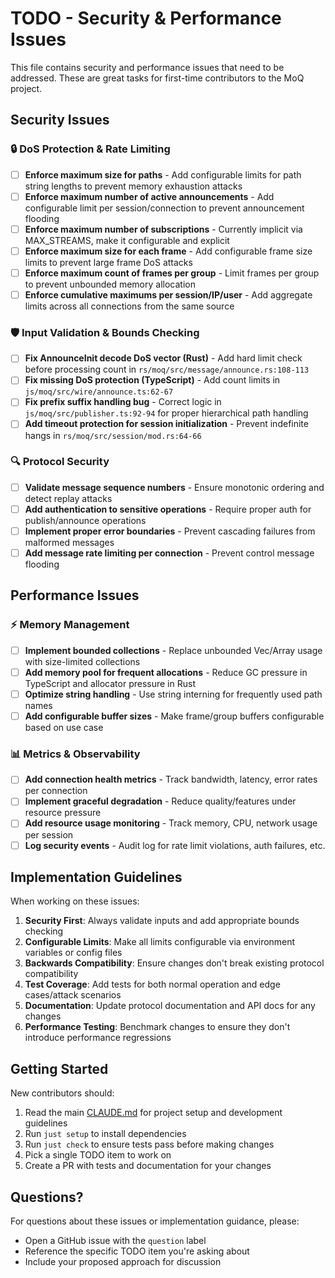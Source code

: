 # TODO - Security & Performance Issues

This file contains security and performance issues that need to be addressed. These are great tasks for first-time contributors to the MoQ project.

## Security Issues

### 🔒 DoS Protection & Rate Limiting

- [ ] **Enforce maximum size for paths** - Add configurable limits for path string lengths to prevent memory exhaustion attacks
- [ ] **Enforce maximum number of active announcements** - Add configurable limit per session/connection to prevent announcement flooding
- [ ] **Enforce maximum number of subscriptions** - Currently implicit via MAX_STREAMS, make it configurable and explicit
- [ ] **Enforce maximum size for each frame** - Add configurable frame size limits to prevent large frame DoS attacks
- [ ] **Enforce maximum count of frames per group** - Limit frames per group to prevent unbounded memory allocation
- [ ] **Enforce cumulative maximums per session/IP/user** - Add aggregate limits across all connections from the same source

### 🛡️ Input Validation & Bounds Checking

- [ ] **Fix AnnounceInit decode DoS vector (Rust)** - Add hard limit check before processing count in `rs/moq/src/message/announce.rs:108-113`
- [ ] **Fix missing DoS protection (TypeScript)** - Add count limits in `js/moq/src/wire/announce.ts:62-67`
- [ ] **Fix prefix suffix handling bug** - Correct logic in `js/moq/src/publisher.ts:92-94` for proper hierarchical path handling
- [ ] **Add timeout protection for session initialization** - Prevent indefinite hangs in `rs/moq/src/session/mod.rs:64-66`

### 🔍 Protocol Security

- [ ] **Validate message sequence numbers** - Ensure monotonic ordering and detect replay attacks
- [ ] **Add authentication to sensitive operations** - Require proper auth for publish/announce operations
- [ ] **Implement proper error boundaries** - Prevent cascading failures from malformed messages
- [ ] **Add message rate limiting per connection** - Prevent control message flooding

## Performance Issues

### ⚡ Memory Management

- [ ] **Implement bounded collections** - Replace unbounded Vec/Array usage with size-limited collections
- [ ] **Add memory pool for frequent allocations** - Reduce GC pressure in TypeScript and allocator pressure in Rust
- [ ] **Optimize string handling** - Use string interning for frequently used path names
- [ ] **Add configurable buffer sizes** - Make frame/group buffers configurable based on use case

### 📊 Metrics & Observability 

- [ ] **Add connection health metrics** - Track bandwidth, latency, error rates per connection
- [ ] **Implement graceful degradation** - Reduce quality/features under resource pressure  
- [ ] **Add resource usage monitoring** - Track memory, CPU, network usage per session
- [ ] **Log security events** - Audit log for rate limit violations, auth failures, etc.

## Implementation Guidelines

When working on these issues:

1. **Security First**: Always validate inputs and add appropriate bounds checking
2. **Configurable Limits**: Make all limits configurable via environment variables or config files
3. **Backwards Compatibility**: Ensure changes don't break existing protocol compatibility
4. **Test Coverage**: Add tests for both normal operation and edge cases/attack scenarios
5. **Documentation**: Update protocol documentation and API docs for any changes
6. **Performance Testing**: Benchmark changes to ensure they don't introduce performance regressions

## Getting Started

New contributors should:

1. Read the main [CLAUDE.md](./CLAUDE.md) for project setup and development guidelines
2. Run `just setup` to install dependencies 
3. Run `just check` to ensure tests pass before making changes
4. Pick a single TODO item to work on
5. Create a PR with tests and documentation for your changes

## Questions?

For questions about these issues or implementation guidance, please:
- Open a GitHub issue with the `question` label
- Reference the specific TODO item you're asking about
- Include your proposed approach for discussion